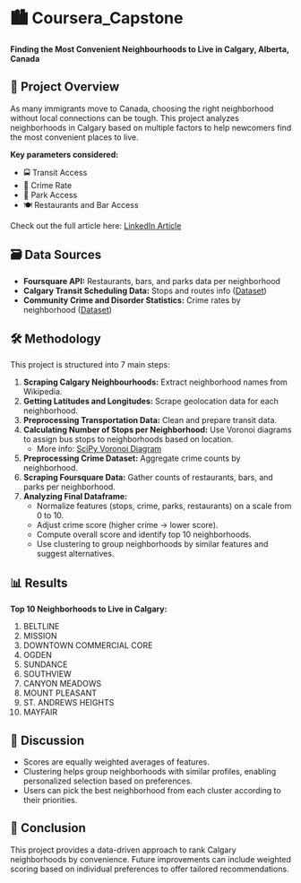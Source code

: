 # 🏙️ Coursera_Capstone  
**Finding the Most Convenient Neighbourhoods to Live in Calgary, Alberta, Canada**

## 📖 Project Overview  
As many immigrants move to Canada, choosing the right neighborhood without local connections can be tough. This project analyzes neighborhoods in Calgary based on multiple factors to help newcomers find the most convenient places to live.  

**Key parameters considered:**  
- 🚍 Transit Access  
- 🚨 Crime Rate  
- 🌳 Park Access  
- 🍽️ Restaurants and Bar Access  

Check out the full article here: [LinkedIn Article](https://www.linkedin.com/pulse/finding-most-convenient-neighborhoods-live-calgary-maryam-vahdat-pour/)

## 🗃️ Data Sources  
- **Foursquare API:** Restaurants, bars, and parks data per neighborhood  
- **Calgary Transit Scheduling Data:** Stops and routes info ([Dataset](https://data.calgary.ca/Transportation-Transit/Calgary-Transit-Scheduling-Data/npk7-z3bj))  
- **Community Crime and Disorder Statistics:** Crime rates by neighborhood ([Dataset](https://data.calgary.ca/Health-and-Safety/Community-Crime-and-Disorder-Statistics/848s-4m4z))


## 🛠️ Methodology  
This project is structured into 7 main steps:

1. **Scraping Calgary Neighbourhoods:** Extract neighborhood names from Wikipedia.  
2. **Getting Latitudes and Longitudes:** Scrape geolocation data for each neighborhood.  
3. **Preprocessing Transportation Data:** Clean and prepare transit data.  
4. **Calculating Number of Stops per Neighborhood:** Use Voronoi diagrams to assign bus stops to neighborhoods based on location.  
   - More info: [SciPy Voronoi Diagram](https://docs.scipy.org/doc/scipy-0.18.1/reference/generated/scipy.spatial.Voronoi.html)  
5. **Preprocessing Crime Dataset:** Aggregate crime counts by neighborhood.  
6. **Scraping Foursquare Data:** Gather counts of restaurants, bars, and parks per neighborhood.  
7. **Analyzing Final Dataframe:**  
   - Normalize features (stops, crime, parks, restaurants) on a scale from 0 to 10.  
   - Adjust crime score (higher crime → lower score).  
   - Compute overall score and identify top 10 neighborhoods.  
   - Use clustering to group neighborhoods by similar features and suggest alternatives.


## 📊 Results  
**Top 10 Neighborhoods to Live in Calgary:**  

1. BELTLINE  
2. MISSION  
3. DOWNTOWN COMMERCIAL CORE  
4. OGDEN  
5. SUNDANCE  
6. SOUTHVIEW  
7. CANYON MEADOWS  
8. MOUNT PLEASANT  
9. ST. ANDREWS HEIGHTS  
10. MAYFAIR  


## 💬 Discussion  
- Scores are equally weighted averages of features.  
- Clustering helps group neighborhoods with similar profiles, enabling personalized selection based on preferences.  
- Users can pick the best neighborhood from each cluster according to their priorities.


## 📝 Conclusion  
This project provides a data-driven approach to rank Calgary neighborhoods by convenience. Future improvements can include weighted scoring based on individual preferences to offer tailored recommendations.
